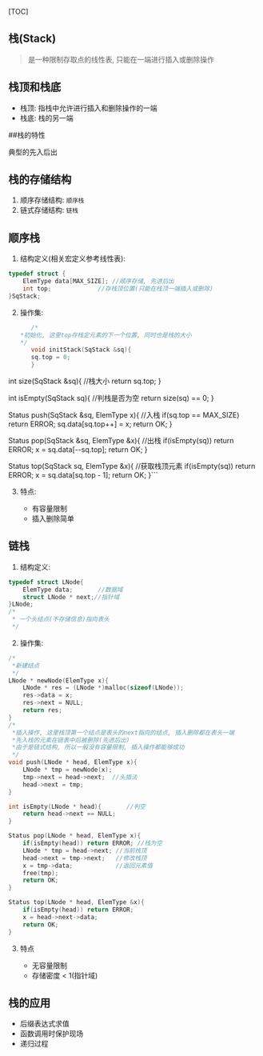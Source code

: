[TOC]



##  栈(Stack)

>  是一种限制存取点的线性表, 只能在一端进行插入或删除操作



##  栈顶和栈底

-  栈顶:  指栈中允许进行插入和删除操作的一端
-  栈底:  栈的另一端



##栈的特性

典型的先入后出



##  栈的存储结构

1.  顺序存储结构: `顺序栈`
2.  链式存储结构: `链栈`



## 顺序栈

1.  结构定义(相关宏定义参考线性表):

   ```c++
   typedef struct {
       ElemType data[MAX_SIZE]; //顺序存储, 先进后出
       int top;			    //存栈顶位置(只能在栈顶一端插入或删除)
   }SqStack;
   ```

2.  操作集:

    ```c++
       /*
    *初始化, 这里top存栈定元素的下一个位置, 同时也是栈的大小
    */
       void initStack(SqStack &sq){
       sq.top = 0;
       }
    ```

   int size(SqStack &sq){   //栈大小
       return sq.top;
   }

   int isEmpty(SqStack sq){ //判栈是否为空
       return size(sq) == 0;
   }

   Status push(SqStack &sq, ElemType x){ //入栈
       if(sq.top == MAX_SIZE) return ERROR;
       sq.data[sq.top++] = x;
       return OK;
   }

   Status pop(SqStack &sq, ElemType &x){ //出栈
       if(isEmpty(sq)) return ERROR;
       x = sq.data[--sq.top];
       return OK;
   }

   Status top(SqStack sq, ElemType &x){  //获取栈顶元素
       if(isEmpty(sq)) return ERROR;
       x = sq.data[sq.top - 1];
       return OK;
   }
    ​```

3. 特点:

   - 有容量限制
   - 插入删除简单  

##  链栈

1.  结构定义:

   ```c++
   typedef struct LNode{
       ElemType data;		//数据域
       struct LNode * next;//指针域
   }LNode;
   /*
    * 一个头结点(不存储信息)指向表头
    */
   ```

2.  操作集:

   ```c++
   /*
    *新建结点
    */
   LNode * newNode(ElemType x){
       LNode * res = (LNode *)malloc(sizeof(LNode));
       res->data = x;
       res->next = NULL;
       return res;
   }
   /*
    *插入操作, 这里栈顶第一个结点是表头的next指向的结点, 插入删除都在表头一端
    *先入栈的元素在链表中后被删除(先进后出)
    *由于是链式结构, 所以一般没有容量限制, 插入操作都能够成功
    */
   void push(LNode * head, ElemType x){
       LNode * tmp = newNode(x); 
       tmp->next = head->next;  //头插法
       head->next = tmp; 
   }

   int isEmpty(LNode * head){		//判空
       return head->next == NULL;
   }

   Status pop(LNode * head, ElemType x){
       if(isEmpty(head)) return ERROR; //栈为空
       LNode * tmp = head->next; //当前栈顶
       head->next = tmp->next;   //修改栈顶
       x = tmp->data;            //返回元素值
       free(tmp);				
       return OK;
   }

   Status top(LNode * head, ElemType &x){
       if(isEmpty(head)) return ERROR;
       x = head->next->data;
       return OK;
   }
   ```

3. 特点

   -  无容量限制
   -  存储密度 < 1(指针域)



##  栈的应用

-  后缀表达式求值
- 函数调用时保护现场
- 递归过程





